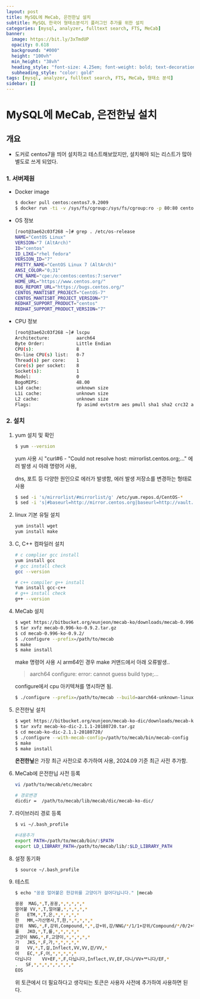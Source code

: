 ```yaml
---
layout: post
title: MySQL에 MeCab, 은전한닢 설치
subtitle: MySQL 한국어 형태소분석기 플러그인 추가를 위한 설치
categories: [mysql, analyzer, fulltext search, FTS, MeCab]
banner:
  image: https://bit.ly/3xTmdUP
  opacity: 0.618
  background: "#000"
  height: "100vh"
  min_height: "38vh"
  heading_style: "font-size: 4.25em; font-weight: bold; text-decoration: underline"
  subheading_style: "color: gold"
tags: [mysql, analyzer, fulltext search, FTS, MeCab, 형태소 분석]
sidebar: []
---
```


# MySQL에 MeCab, 은전한닢 설치

## 개요

- 도커로 centos7을 띄어 설치하고 테스트해보았지만, 설치해야 되는 리스트가 많아 별도로 쓰게 되었다.

### 1. 서버제원

- Docker image

  ```sh
  $ docker pull centos:centos7.9.2009
  $ docker run -ti -v /sys/fs/cgroup:/sys/fs/cgroup:ro -p 80:80 centos:centos7.9.2009
  ```

- OS 정보

  ```sh
  [root@3ae62c03f268 ~]# grep . /etc/os-release
  NAME="CentOS Linux"
  VERSION="7 (AltArch)"
  ID="centos"
  ID_LIKE="rhel fedora"
  VERSION_ID="7"
  PRETTY_NAME="CentOS Linux 7 (AltArch)"
  ANSI_COLOR="0;31"
  CPE_NAME="cpe:/o:centos:centos:7:server"
  HOME_URL="https://www.centos.org/"
  BUG_REPORT_URL="https://bugs.centos.org/"
  CENTOS_MANTISBT_PROJECT="CentOS-7"
  CENTOS_MANTISBT_PROJECT_VERSION="7"
  REDHAT_SUPPORT_PRODUCT="centos"
  REDHAT_SUPPORT_PRODUCT_VERSION="7"
  ```

- CPU 정보

  ```sh
  [root@3ae62c03f268 ~]# lscpu
  Architecture:          aarch64
  Byte Order:            Little Endian
  CPU(s):                8
  On-line CPU(s) list:   0-7
  Thread(s) per core:    1
  Core(s) per socket:    8
  Socket(s):             1
  Model:                 0
  BogoMIPS:              48.00
  L1d cache:             unknown size
  L1i cache:             unknown size
  L2 cache:              unknown size
  Flags:                 fp asimd evtstrm aes pmull sha1 sha2 crc32 atomics fphp asimdhp cpuid asimdrdm jscvt fcma lrcpc dcpop sha3 asimddp sha512 asimdfhm dit uscat ilrcpc flagm sb paca pacg dcpodp flagm2 frint
  ```

### 2. 설치

1.  yum 설치 및 확인

    ```sh
    $ yum --version
    ```

    yum 사용 시 "curl#6 - "Could not resolve host: mirrorlist.centos.org;..." 에러 발생 시 아래 명령어 사용,

    dns, 포트 등 다양한 원인으로 에러가 발생함, 에러 발생 저장소를 변경하는 형태로 사용

    ```sh
    $ sed -i 's/mirrorlist/#mirrorlist/g' /etc/yum.repos.d/CentOS-*
    $ sed -i 's|#baseurl=http://mirror.centos.org|baseurl=http://vault.centos.org|g' /etc/yum.repos.d/CentOS-*
    ```

2.  linux 기본 유틸 설치

    ```sh
    yum install wget
    yum install make
    ```

3.  C, C++ 컴파일러 설치

    ```sh
    # c complier gcc install
    yum install gcc
    # gcc install check
    gcc --version

    # c++ compiler g++ install
    Yum install gcc-c++
    # g++ install check
    g++ --version
    ```

4.  MeCab 설치

    ```sh
    $ wget https://bitbucket.org/eunjeon/mecab-ko/downloads/mecab-0.996-ko-0.9.2.tar.gz
    $ tar xvfz mecab-0.996-ko-0.9.2.tar.gz
    $ cd mecab-0.996-ko-0.9.2/
    $ ./configure --prefix=/path/to/mecab
    $ make
    $ make install
    ```

    make 명령어 사용 시 arm64인 경우 make 커맨드에서 아래 오류발생..

    > aarch64 configure: error: cannot guess build type;...

    configure에서 cpu 아키텍쳐를 명시하면 됨.

    ```sh
    $ ./configure --prefix=/path/to/mecab --build=aarch64-unknown-linux-gnu
    ```

5.  은전한닢 설치

    ```sh
    $ wget https://bitbucket.org/eunjeon/mecab-ko-dic/downloads/mecab-ko-dic-2.1.1-20180720.tar.gz
    $ tar xvfz mecab-ko-dic-2.1.1-20180720.tar.gz
    $ cd mecab-ko-dic-2.1.1-20180720/
    $ ./configure --with-mecab-config=/path/to/mecab/bin/mecab-config
    $ make
    $ make install
    ```

    **은전한닢**은 가장 최근 사전으로 추가하여 사용, 2024.09 기준 최근 사전 추가함.

6.  MeCab에 은전한닙 사전 등록

    ```sh
    vi /path/to/mecab/etc/mecabrc

    # 경로변경
    dicdir =  /path/to/mecab/lib/mecab/dic/mecab-ko-dic/
    ```

7.  라이브러리 경로 등록

    ```sh
    $ vi ~/.bash_profile

    #내용추가
    export PATH=/path/to/mecab/bin/:$PATH
    export LD_LIBRARY_PATH=/path/to/mecab/lib/:$LD_LIBRARY_PATH
    ```

8.  설정 동기화

    ```sh
    $ source ~/.bash_profile
    ```

9.  테스트

    ```sh
    $ echo "꽁꽁 얼어붙은 한강위를 고양이가 걸어다닙니다." |mecab

    꽁꽁	MAG,*,T,꽁꽁,*,*,*,*,*
    얼어붙	VV,*,T,얼어붙,*,*,*,*,*
    은	ETM,*,T,은,*,*,*,*,*
    한	MM,~가산명사,T,한,*,*,*,*,*
    강위	NNG,*,F,강위,Compound,*,*,강+위,강/NNG/*/1/1+강위/Compound/*/0/2+위/NNG/*/1/1
    를	JKO,*,T,를,*,*,*,*,*
    고양이	NNG,*,F,고양이,*,*,*,*,*
    가	JKS,*,F,가,*,*,*,*,*
    걸	VV,*,T,걸,Inflect,VV,VV,걷/VV,*
    어	EC,*,F,어,*,*,*,*,*
    다닙니다	VV+EF,*,F,다닙니다,Inflect,VV,EF,다니/VV+ᄇ니다/EF,*
    .	SF,*,*,*,*,*,*,*,*
    EOS
    ```

    위 토큰에서 더 필요하다고 생각되는 토큰은 사용자 사전에 추가하여 사용하면 된다.

<ins class="kakao_ad_area" style="display:none;"
data-ad-unit = "DAN-IR3SEKWYp9BSWUj6"
data-ad-width = "320"
data-ad-height = "100"></ins>

<script type="text/javascript" src="//t1.daumcdn.net/kas/static/ba.min.js" async></script>
<script>
function changeGiscusTheme () {
    const theme = document.documentElement.getAttribute('data-theme') === 'dark' 'preferred_color_scheme' : 'light_tritanopia'

    console.log(theme)

    function sendMessage(message) {
      const iframe = document.querySelector('iframe.giscus-frame');
      if (!iframe) return;
      iframe.contentWindow.postMessage({ giscus: {
      setConfig: {
        theme: theme
      }
    } }, 'https://giscus.app');
    }

    sendMessage({
      setConfig: {
        theme: theme
      }
    });
  }
</script>
<script src="https://giscus.app/client.js"
        data-repo="kdm-korea/kdm-korea.github.io"
        data-repo-id="R_kgDOIzxYeA"
        data-category="Q&A"
        data-category-id="DIC_kwDOIzxYeM4CTtII"
        data-mapping="pathname"
        data-strict="0"
        data-reactions-enabled="1"
        data-emit-metadata="0"
        data-input-position="top"
        data-theme= "light_tritanopia"
        data-lang="ko"
        crossorigin="anonymous"
        async>
</script>
